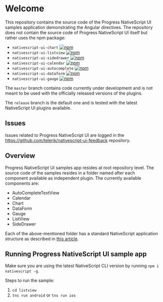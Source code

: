 # Welcome
This repository contains the source code of the Progress NativeScript UI samples application demonstrating the Angular directives. The repository does not contain the source code of Progress NativeScript UI itself but rather uses the npm package:
- `nativescript-ui-chart` [![npm](https://img.shields.io/npm/v/nativescript-ui-chart.svg)](https://www.npmjs.com/package/nativescript-ui-chart)
- `nativescript-ui-listview` [![npm](https://img.shields.io/npm/v/nativescript-ui-listview.svg)](https://www.npmjs.com/package/nativescript-ui-listview)
- `nativescript-ui-sidedrawer` [![npm](https://img.shields.io/npm/v/nativescript-ui-sidedrawer.svg)](https://www.npmjs.com/package/nativescript-ui-sidedrawer)
- `nativescript-ui-calendar` [![npm](https://img.shields.io/npm/v/nativescript-ui-calendar.svg)](https://www.npmjs.com/package/nativescript-ui-calendar)
- `nativescript-ui-autocomplete` [![npm](https://img.shields.io/npm/v/nativescript-ui-autocomplete.svg)](https://www.npmjs.com/package/nativescript-ui-autocomplete)
- `nativescript-ui-dataform` [![npm](https://img.shields.io/npm/v/nativescript-ui-dataform.svg)](https://www.npmjs.com/package/nativescript-ui-dataform)
- `nativescript-ui-gauge` [![npm](https://img.shields.io/npm/v/nativescript-ui-gauge.svg)](https://www.npmjs.com/package/nativescript-ui-gauge)

The `master` branch contains code currently under development and is not meant to be used with the officially released versions of the plugins.

The `release` branch is the default one and is tested with the latest NativeScript UI plugins available.

## Issues
Issues related to Progress NativeScript UI are logged in the https://github.com/telerik/nativescript-ui-feedback repository.

## Overview
Progress NativeScript UI samples app resides at root repository level. The source code of the samples resides in a folder named after each component available as independent plugin. The currently available components are:

- AutoCompleteTextView
- Calendar
- Chart
- DataForm
- Gauge
- ListView
- SideDrawer

Each of the above-mentioned folder has a standard NativeScript application structure as described in [this article](http://docs.nativescript.org/getting-started#directory-structure). 

## Running **Progress NativeScript UI** sample app
Make sure you are using the latest NativeScript CLI version by running `npm i nativescript -g`.

Steps to run the sample:

1. `cd listview`
2. `tns run android` or `tns run ios`
